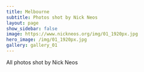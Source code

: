 ```yaml
---
title: Melbourne
subtitle: Photos shot by Nick Neos
layout: page
show_sidebar: false
image: https://www.nickneos.org/img/01_1920px.jpg
hero_image: /img/01_1920px.jpg
gallery: gallery_01
---
```


All photos shot by Nick Neos